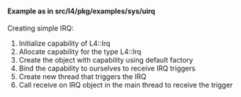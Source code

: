 #### Example as in src/l4/pkg/examples/sys/uirq

Creating simple IRQ:
1. Initialize capability of L4::Irq
2. Allocate capability for the type L4::Irq
3. Create the object with capability using default factory
4. Bind the capability to ourselves to receive IRQ triggers
5. Create new thread that triggers the IRQ
6. Call receive on IRQ object in the main thread to receive the trigger